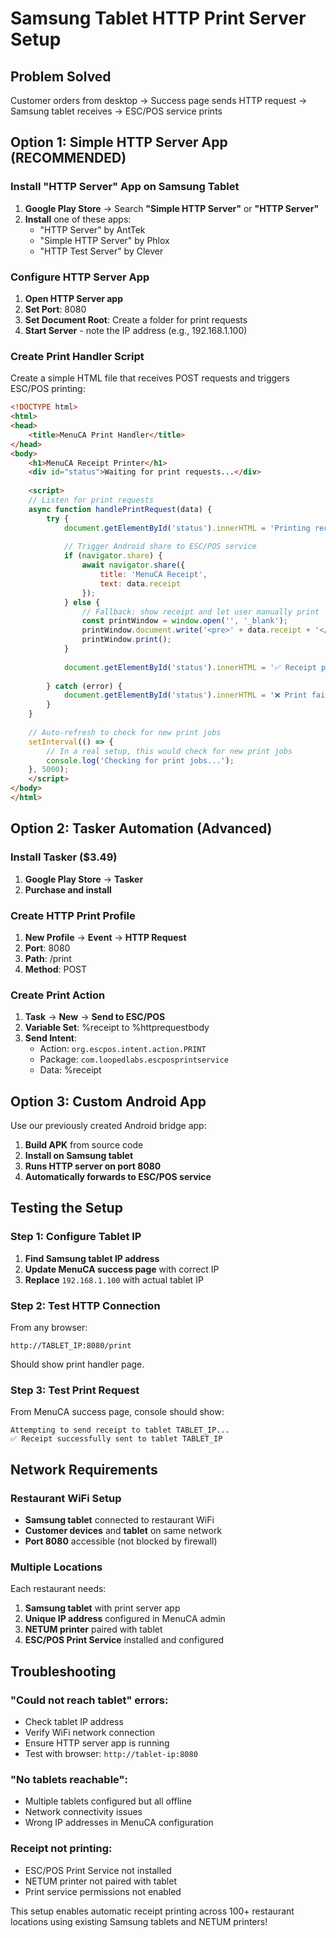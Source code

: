 # Samsung Tablet HTTP Print Server Setup

## Problem Solved
Customer orders from desktop → Success page sends HTTP request → Samsung tablet receives → ESC/POS service prints

## Option 1: Simple HTTP Server App (RECOMMENDED)

### Install "HTTP Server" App on Samsung Tablet
1. **Google Play Store** → Search **"Simple HTTP Server"** or **"HTTP Server"**
2. **Install** one of these apps:
   - "HTTP Server" by AntTek
   - "Simple HTTP Server" by Phlox
   - "HTTP Test Server" by Clever

### Configure HTTP Server App
1. **Open HTTP Server app**
2. **Set Port**: 8080
3. **Set Document Root**: Create a folder for print requests
4. **Start Server** - note the IP address (e.g., 192.168.1.100)

### Create Print Handler Script
Create a simple HTML file that receives POST requests and triggers ESC/POS printing:

```html
<!DOCTYPE html>
<html>
<head>
    <title>MenuCA Print Handler</title>
</head>
<body>
    <h1>MenuCA Receipt Printer</h1>
    <div id="status">Waiting for print requests...</div>
    
    <script>
    // Listen for print requests
    async function handlePrintRequest(data) {
        try {
            document.getElementById('status').innerHTML = 'Printing receipt...';
            
            // Trigger Android share to ESC/POS service
            if (navigator.share) {
                await navigator.share({
                    title: 'MenuCA Receipt',
                    text: data.receipt
                });
            } else {
                // Fallback: show receipt and let user manually print
                const printWindow = window.open('', '_blank');
                printWindow.document.write('<pre>' + data.receipt + '</pre>');
                printWindow.print();
            }
            
            document.getElementById('status').innerHTML = '✅ Receipt printed successfully';
            
        } catch (error) {
            document.getElementById('status').innerHTML = '❌ Print failed: ' + error.message;
        }
    }
    
    // Auto-refresh to check for new print jobs
    setInterval(() => {
        // In a real setup, this would check for new print jobs
        console.log('Checking for print jobs...');
    }, 5000);
    </script>
</body>
</html>
```

## Option 2: Tasker Automation (Advanced)

### Install Tasker ($3.49)
1. **Google Play Store** → **Tasker**
2. **Purchase and install**

### Create HTTP Print Profile
1. **New Profile** → **Event** → **HTTP Request**
2. **Port**: 8080
3. **Path**: /print
4. **Method**: POST

### Create Print Action
1. **Task** → **New** → **Send to ESC/POS**
2. **Variable Set**: %receipt to %httprequestbody
3. **Send Intent**: 
   - Action: `org.escpos.intent.action.PRINT`
   - Package: `com.loopedlabs.escposprintservice`
   - Data: %receipt

## Option 3: Custom Android App

Use our previously created Android bridge app:
1. **Build APK** from source code
2. **Install on Samsung tablet**
3. **Runs HTTP server on port 8080**
4. **Automatically forwards to ESC/POS service**

## Testing the Setup

### Step 1: Configure Tablet IP
1. **Find Samsung tablet IP address**
2. **Update MenuCA success page** with correct IP
3. **Replace** `192.168.1.100` with actual tablet IP

### Step 2: Test HTTP Connection
From any browser:
```
http://TABLET_IP:8080/print
```
Should show print handler page.

### Step 3: Test Print Request
From MenuCA success page, console should show:
```
Attempting to send receipt to tablet TABLET_IP...
✅ Receipt successfully sent to tablet TABLET_IP
```

## Network Requirements

### Restaurant WiFi Setup
- **Samsung tablet** connected to restaurant WiFi
- **Customer devices** and **tablet** on same network
- **Port 8080** accessible (not blocked by firewall)

### Multiple Locations
Each restaurant needs:
1. **Samsung tablet** with print server app
2. **Unique IP address** configured in MenuCA admin
3. **NETUM printer** paired with tablet
4. **ESC/POS Print Service** installed and configured

## Troubleshooting

### "Could not reach tablet" errors:
- Check tablet IP address
- Verify WiFi network connection
- Ensure HTTP server app is running
- Test with browser: `http://tablet-ip:8080`

### "No tablets reachable":
- Multiple tablets configured but all offline
- Network connectivity issues
- Wrong IP addresses in MenuCA configuration

### Receipt not printing:
- ESC/POS Print Service not installed
- NETUM printer not paired with tablet
- Print service permissions not enabled

This setup enables automatic receipt printing across 100+ restaurant locations using existing Samsung tablets and NETUM printers!